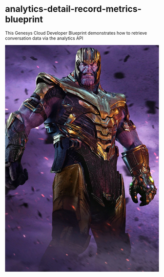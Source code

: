 # analytics-detail-record-metrics-blueprint
This Genesys Cloud Developer Blueprint demonstrates how to retrieve conversation data via the analytics API

![Overview](blueprint/images/overview.png)   
